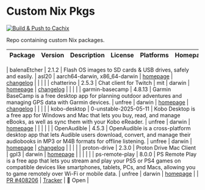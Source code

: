 # Custom Nix Pkgs

[![Build & Push to Cachix](https://github.com/ohheyrj/custom-nix-pkgs/actions/workflows/build.yml/badge.svg)](https://github.com/ohheyrj/custom-nix-pkgs/actions/workflows/build.yml)

Repo containing custom Nix packages.

<!--table:start-->
| Package | Version | Description | License | Platforms | Homepage | Changelog | PR | Tracker | Status |
|---------|---------|-------------|---------|-----------|----------|-----------|----|---------|---------|

| balenaEtcher | 2.1.2 | Flash OS images to SD cards & USB drives, safely and easily. | asl20 | aarch64-darwin, x86_64-darwin | [homepage](https://github.com/balena-io/etcher) | [changelog](https://github.com/balena-io/etcher/blob/master/CHANGELOG.md) |  |  |  |
| chatterino | 2.5.3 | Chat client for Twitch | mit | darwin | [homepage](https://chatterino.com) | [changelog](https://github.com/Chatterino/chatterino2/blob/master/CHANGELOG.md) |  |  |  |
| garmin-basecamp | 4.8.13 | Garmin BaseCamp is a free desktop app for planning outdoor adventures and managing GPS data with Garmin devices. | unfree | darwin | [homepage](https://www.garmin.com/en-GB/software/basecamp/) | [changelog](https://www8.garmin.com/support/download_details.jsp?id=4449) |  |  |  |
| kobo-desktop | 0-unstable-2025-05-11 | Kobo Desktop is a free app for Windows and Mac that lets you buy, read, and manage eBooks, as well as sync them with your Kobo eReader. | unfree | darwin | [homepage](https://www.kobo.com/gb/en/p/desktop) |  |  |  |  |
| OpenAudible | 4.5.3 | OpenAudible is a cross-platform desktop app that lets Audible users download, convert, and manage their audiobooks in MP3 or M4B formats for offline listening. | unfree | darwin | [homepage](https://openaudible.org/) | [changelog](https://openaudible.org/versions) |  |  |  |
| proton-drive | 2.3.0 | Proton Drive Mac Client | gpl3 | darwin | [homepage](https://proton.me/drive) |  |  |  |  |
| ps-remote-play | 8.0.0 | PS Remote Play is a free app that lets you stream and play your PS5 or PS4 games on compatible devices like smartphones, tablets, PCs, and Macs, allowing you to game remotely over Wi-Fi or mobile data. | unfree | darwin | [homepage](https://remoteplay.dl.playstation.net/remoteplay/lang/gb/) |  | [PR #408206](https://github.com/NixOS/nixpkgs/pull/408206) | [Tracker](https://nixpkgs-tracker.ocfox.me/?pr=408206) | 🔄 Open |
<!--table:end-->
